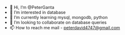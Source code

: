 - 👋 Hi, I’m @PeterGanta
- 👀 I’m interested in database
- 🌱 I’m currently learning mysql, mongodb, python
- 💞️ I’m looking to collaborate on database queries
- 📫 How to reach me mail - peterdavid4747@gmail.com
<!---
PeterGanta/PeterGanta is a ✨ special ✨ repository because its `README.md` (this file) appears on your GitHub profile.
You can click the Preview link to take a look at your changes.
--->
